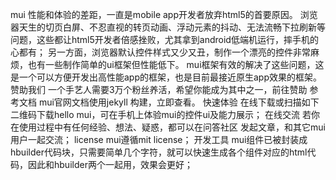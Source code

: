 mui 性能和体验的差距，一直是mobile app开发者放弃html5的首要原因。 浏览器天生的切页白屏、不忍直视的转页动画、浮动元素的抖动、无法流畅下拉刷新等问题，这些都让html5开发者倍感挫败，尤其拿到android低端机运行，摔手机的心都有； 另一方面，浏览器默认控件样式又少又丑，制作一个漂亮的控件非常麻烦，也有一些制作简单的ui框架但性能低下。 mui框架有效的解决了这些问题，这是一个可以方便开发出高性能app的框架，也是目前最接近原生app效果的框架。 赞助我们 一个手艺人需要3万个粉丝养活，希望你能成为其中之一，前往赞助 参考文档 mui官网文档使用jekyll 构建，立即查看。 快速体验 在线下载或扫描如下二维码下载hello mui，可在手机上体验mui的控件ui及能力展示； 在线交流 若你在使用过程中有任何经验、想法、疑惑，都可以在问答社区 发起文章，和其它mui用户一起交流； license mui遵循mit license； 开发工具 mui组件已被封装成hbuilder代码块，只需要简单几个字符，就可以快速生成各个组件对应的html代码，因此和hbuilder两个一起用，效果会更好；